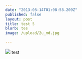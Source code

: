 ```yaml
---
date: "2013-08-14T01:08:58.209Z"
published: false
layout: post
title: test 5
blurb: tes
image: /upload/2u_md.jpg

---
```


![](/upload/2v_md.jpg) test
